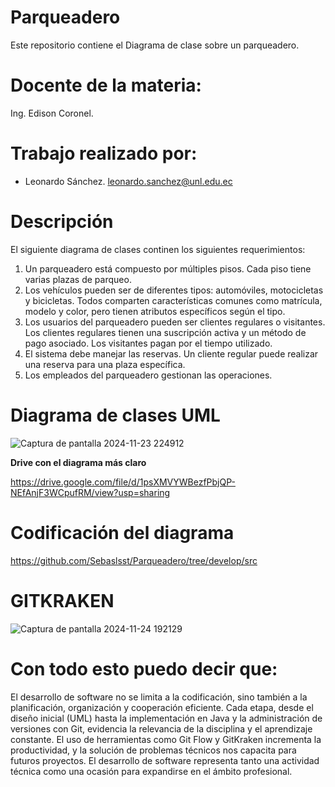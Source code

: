 # Parqueadero
Este repositorio contiene el Diagrama de clase sobre un parqueadero.
# Docente de la materia:
Ing. Edison Coronel.
# Trabajo realizado por: 
- Leonardo Sánchez.
  leonardo.sanchez@unl.edu.ec
# Descripción 
El siguiente diagrama de clases continen los siguientes requerimientos:
1. Un parqueadero está compuesto por múltiples pisos. Cada piso tiene varias plazas de parqueo.
2. Los vehículos pueden ser de diferentes tipos: automóviles, motocicletas y bicicletas. Todos comparten características comunes como matrícula, modelo y color, pero tienen atributos específicos según el tipo.
3. Los usuarios del parqueadero pueden ser clientes regulares o visitantes. Los clientes regulares tienen una suscripción activa y un método de pago asociado. Los visitantes pagan por el tiempo utilizado.
4. El sistema debe manejar las reservas. Un cliente regular puede realizar una reserva para una plaza específica.
5. Los empleados del parqueadero gestionan las operaciones. 
# Diagrama de clases UML

![Captura de pantalla 2024-11-23 224912](https://github.com/user-attachments/assets/33a0e1a3-5924-4e83-ae72-70297983f73d)

**Drive con el diagrama más claro**

https://drive.google.com/file/d/1psXMVYWBezfPbjQP-NEfAnjF3WCpufRM/view?usp=sharing

# Codificación del diagrama

https://github.com/Sebaslsst/Parqueadero/tree/develop/src

# GITKRAKEN

![Captura de pantalla 2024-11-24 192129](https://github.com/user-attachments/assets/98c5640e-f0ba-4d28-aea0-2f1bc1bd68bb)

# Con todo esto puedo decir que:
El desarrollo de software no se limita a la codificación, sino también a la planificación, organización y cooperación eficiente. Cada etapa, desde el diseño inicial (UML) hasta la implementación en Java y la administración de versiones con Git, evidencia la relevancia de la disciplina y el aprendizaje constante. El uso de herramientas como Git Flow y GitKraken incrementa la productividad, y la solución de problemas técnicos nos capacita para futuros proyectos. El desarrollo de software representa tanto una actividad técnica como una ocasión para expandirse en el ámbito profesional.

